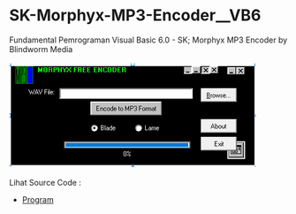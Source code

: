 # SK-Morphyx-MP3-Encoder__VB6
Fundamental Pemrograman Visual Basic 6.0 - SK; Morphyx MP3 Encoder by Blindworm Media<br><br>
<img src="https://github.com/RizkyKhapidsyah/SK-Morphyx-MP3-Encoder__VB6/blob/main/result/001.PNG"><br><br>
Lihat Source Code : <br>
- <a href="https://github.com/RizkyKhapidsyah/SK-Morphyx-MP3-Encoder__VB6">Program</a>
